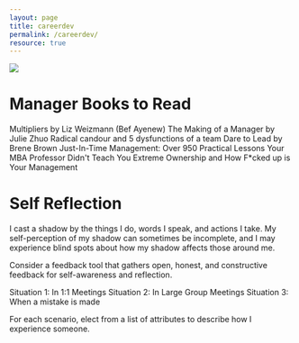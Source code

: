 ```yaml
---
layout: page
title: careerdev
permalink: /careerdev/
resource: true
---
```


![](../images/wheel.jpg)

# Manager Books to Read

Multipliers by Liz Weizmann (Bef Ayenew)
The Making of a Manager by Julie Zhuo
Radical candour and 5 dysfunctions of a team
Dare to Lead by Brene Brown
Just-In-Time Management: Over 950 Practical Lessons Your MBA Professor Didn't Teach You
Extreme Ownership and How F*cked up is Your Management


# Self Reflection

I cast a shadow by the things I do, words I speak, and actions I take.
My self-perception of my shadow can sometimes be incomplete, and I may experience blind spots about how my shadow affects those around me.

Consider a feedback tool that gathers open, honest, and constructive feedback for self-awareness and reflection. 

Situation 1: In 1:1 Meetings
Situation 2: In Large Group Meetings
Situation 3: When a mistake is made

For each scenario, elect from a list of attributes to describe how I experience someone.